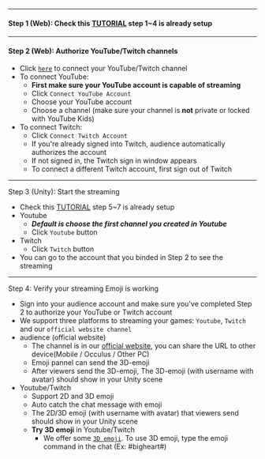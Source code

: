 


****
#### <a name="step1"> Step 1 (Web): Check this [TUTORIAL](TOUTORIAL-SampleScene1-LiveStream.md) step 1~4 is already setup
****
#### <a name="step2"> Step 2 (Web): Authorize YouTube/Twitch channels
- Click [`here`](https://www.meta-audience.com/en-us/accounts/chatSetting/) to connect your YouTube/Twitch channel
- To connect YouTube:
    - **First make sure your YouTube account is capable of streaming**
    - Click `Connect YouTube Account`
    - Choose your YouTube account
    - Choose a channel (make sure your channel is **not** private or locked with YouTube Kids)
- To connect Twitch:
    - Click `Connect Twitch Account`
    - If you're already signed into Twitch, audience automatically authorizes the account
    - If not signed in, the Twitch sign in window appears
    - To connect a different Twitch account, first sign out of Twitch 

****
<a name="step3"> Step 3 (Unity): Start the streaming
- Check this [TUTORIAL](TOUTORIAL-SampleScene1-LiveStream.md) step 5~7 is already setup
- Youtube
  - ***Default is choose the first channel you created in Youtube***
  - Click `Youtube` button
- Twitch
  - Click `Twitch` button
- You can go to the account that you binded in Step 2 to see the streaming

****
<a name="step4"> Step 4: Verify your streaming Emoji is working
- Sign into your audience account and make sure you've completed Step 2 to authorize your YouTube or Twitch account
- We support three platforms to streaming your games: `Youtube`, `Twitch` and our `official website channel`
- audience (official website)
  - The channel is in our  [official website](https://www.meta-audience.com/en-us/accounts/userChannels/), you can share the URL to other device(Mobile / Occulus / Other PC)
  - Emoji pannel can send the 3D-emoji
  - After viewers send the 3D-emoji, The 3D-emoji (with username with avatar) should show in your Unity scene
- Youtube/Twitch
  - Support 2D and 3D emoji
  - Auto catch the chat message with emoji
  - The 2D/3D emoji (with username with avatar) that viewers send should show in your Unity scene
  - **Try 3D emoji** in Youtube/Twitch
    - We offer some [`3D emoji`](https://www.meta-audience.com/en-us/download/). To use 3D emoji, type the emoji command in the chat (Ex: #bigheart#)
